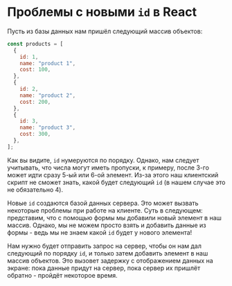 # Проблемы с новыми `id` в React

Пусть из базы данных нам пришёл следующий массив объектов:

```js
const products = [
  {
    id: 1,
    name: "product 1",
    cost: 100,
  },
  {
    id: 2,
    name: "product 2",
    cost: 200,
  },
  {
    id: 3,
    name: "product 3",
    cost: 300,
  },
];
```

Как вы видите, `id` нумеруются по порядку. Однако, нам следует учитывать, что числа могут иметь пропуски, к примеру, после 3-го может идти сразу 5-ый или 6-ой элемент. Из-за этого наш клиентский скрипт не сможет знать, какой будет следующий `id` (в нашем случае это не обязательно 4).

Новые `id` создаются базой данных сервера. Это может вызвать некоторые проблемы при работе на клиенте. Суть в следующем: представим, что с помощью формы мы добавили новый элемент в наш массив. Однако, мы не можем просто взять и добавить данные из формы - ведь мы не знаем какой `id` будет у нового элемента!

Нам нужно будет отправить запрос на сервер, чтобы он нам дал следующий по порядку `id`, и только затем добавить элемент в наш массив объектов. Это вызовет задержку с отображением данных на экране: пока данные придут на сервер, пока сервер их пришлёт обратно - пройдёт некоторое время.
